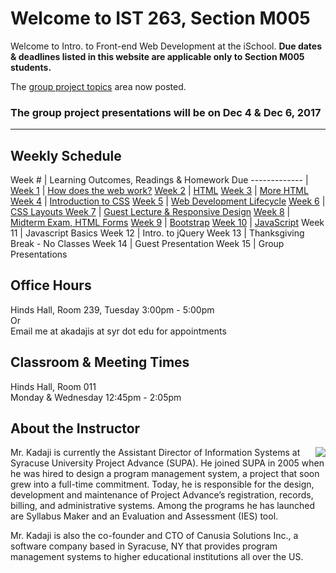 # Welcome to IST 263, Section M005
Welcome to Intro. to Front-end Web Development at the iSchool. **Due dates & deadlines listed in this website are applicable only to Section M005 students.**

The [group project topics](projects/group-project.md) area now posted.


### The group project presentations will be on **Dec 4 & Dec 6, 2017**  ###


---

## Weekly Schedule


 Week # | Learning Outcomes, Readings & Homework Due
 -------------  |
[Week 1](schedule/week01.md) | [How does the web work?](schedule/week01.md)
[Week 2](schedule/week02.md) | [HTML](schedule/week02.md)
[Week 3](schedule/week03.md) | [More HTML](schedule/week03.md)
[Week 4](schedule/week04.md) | [Introduction to CSS](schedule/week04.md)
[Week 5](schedule/week05.md) | [Web Development Lifecycle](schedule/week05.md)
[Week 6](schedule/week06.md) | [CSS Layouts ](schedule/week06.md)
[Week 7](schedule/week07.md) | [Guest Lecture & Responsive Design](schedule/week07.md)
[Week 8](schedule/week08.md) | [Midterm Exam, HTML Forms](schedule/week08.md)
[Week 9](schedule/week09.md) | [Bootstrap](schedule/week09.md)
[Week 10](schedule/week10.md) | [JavaScript](schedule/week10.md)
Week 11 | Javascript Basics
Week 12 | Intro. to jQuery
Week 13 | Thanksgiving Break - No Classes
Week 14 | Guest Presentation
Week 15 | Group Presentations


<!-- [Week 9](schedule/week09.md) | [CSS Frameworks](schedule/week09.md) -->

## Office Hours
Hinds Hall, Room 239, Tuesday 3:00pm - 5:00pm  
Or   
Email me at akadajis at syr dot edu for appointments



## Classroom & Meeting Times
Hinds Hall, Room 011   
Monday & Wednesday 12:45pm - 2:05pm

<!--
## Questions / Discussions / Contacting the Instructor
This class will use Gitter as the primary platform for group discussions. All registered students will receive an invite to join the class's Gitter team. It is a free service. 
<p>**Gitter Team URL - [https://gitter.im/iSchool-Syracuse-IST-263/F17-M005](https://gitter.im/iSchool-Syracuse-IST-263/F17-M005)**  </p
<p>*If you must, you can direct message the instructor on Gitter and/or send a message via Blackboard.*</p>
-->

## About the Instructor

<p><img src="http://ist256.syr.edu/images/kadaji.jpg" align="right">Mr. Kadaji is currently the Assistant Director of Information Systems at Syracuse University Project Advance (SUPA). He joined SUPA in 2005 when he was hired to design a program management system, a project that soon grew into a full-time commitment. Today, he is responsible for the design, development and maintenance of Project Advance’s registration, records, billing, and administrative systems. Among the programs he has launched are Syllabus Maker and an Evaluation and Assessment (IES) tool. </p>

Mr. Kadaji is also the co-founder and CTO of Canusia Solutions Inc., a software company based in Syracuse, NY that provides program management systems to higher educational institutions all over the US. 